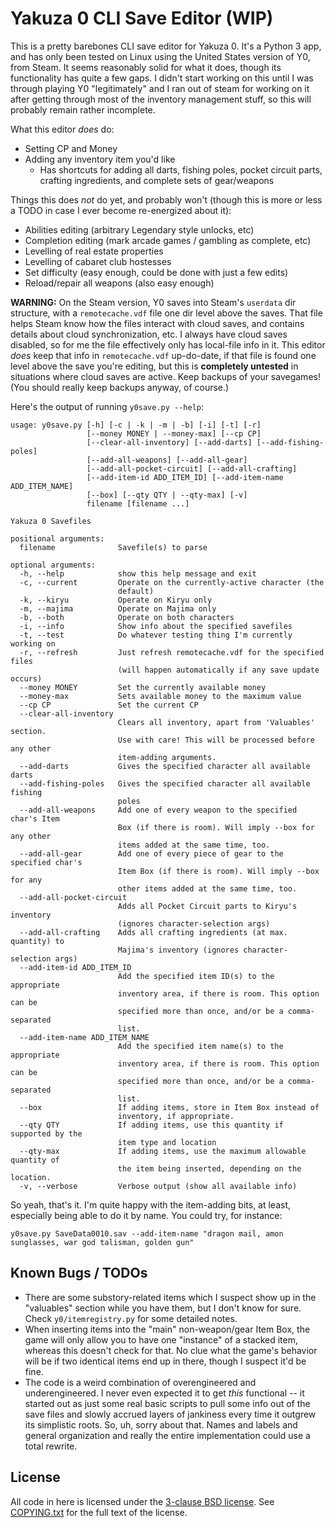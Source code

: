 Yakuza 0 CLI Save Editor (WIP)
==============================

This is a pretty barebones CLI save editor for Yakuza 0.  It's a Python 3
app, and has only been tested on Linux using the United States version of
Y0, from Steam.  It seems reasonably solid for what it does, though its
functionality has quite a few gaps.  I didn't start working on this until
I was through playing Y0 "legitimately" and I ran out of steam for
working on it after getting through most of the inventory management
stuff, so this will probably remain rather incomplete.

What this editor *does* do:

 - Setting CP and Money
 - Adding any inventory item you'd like
   - Has shortcuts for adding all darts, fishing poles, pocket circuit
     parts, crafting ingredients, and complete sets of gear/weapons

Things this does *not* do yet, and probably won't (though this is
more or less a TODO in case I ever become re-energized about it):

 - Abilities editing (arbitrary Legendary style unlocks, etc)
 - Completion editing (mark arcade games / gambling as complete, etc)
 - Levelling of real estate properties
 - Levelling of cabaret club hostesses
 - Set difficulty (easy enough, could be done with just a few edits)
 - Reload/repair all weapons (also easy enough)

**WARNING:** On the Steam version, Y0 saves into Steam's `userdata` dir
structure, with a `remotecache.vdf` file one dir level above the saves.
That file helps Steam know how the files interact with cloud saves, and
contains details about cloud synchronization, etc.  I always have
cloud saves disabled, so for me the file effectively only has local-file
info in it.  This editor *does* keep that info in `remotecache.vdf`
up-do-date, if that file is found one level above the save you're editing,
but this is **completely untested** in situations where cloud saves are
active.  Keep backups of your savegames!  (You should really keep backups
anyway, of course.)

Here's the output of running `y0save.py --help`:

	usage: y0save.py [-h] [-c | -k | -m | -b] [-i] [-t] [-r]
					 [--money MONEY | --money-max] [--cp CP]
					 [--clear-all-inventory] [--add-darts] [--add-fishing-poles]
					 [--add-all-weapons] [--add-all-gear]
					 [--add-all-pocket-circuit] [--add-all-crafting]
					 [--add-item-id ADD_ITEM_ID] [--add-item-name ADD_ITEM_NAME]
					 [--box] [--qty QTY | --qty-max] [-v]
					 filename [filename ...]

	Yakuza 0 Savefiles

	positional arguments:
	  filename              Savefile(s) to parse

	optional arguments:
	  -h, --help            show this help message and exit
	  -c, --current         Operate on the currently-active character (the
							default)
	  -k, --kiryu           Operate on Kiryu only
	  -m, --majima          Operate on Majima only
	  -b, --both            Operate on both characters
	  -i, --info            Show info about the specified savefiles
	  -t, --test            Do whatever testing thing I'm currently working on
	  -r, --refresh         Just refresh remotecache.vdf for the specified files
							(will happen automatically if any save update occurs)
	  --money MONEY         Set the currently available money
	  --money-max           Sets available money to the maximum value
	  --cp CP               Set the current CP
	  --clear-all-inventory
							Clears all inventory, apart from 'Valuables' section.
							Use with care! This will be processed before any other
							item-adding arguments.
	  --add-darts           Gives the specified character all available darts
	  --add-fishing-poles   Gives the specified character all available fishing
							poles
	  --add-all-weapons     Add one of every weapon to the specified char's Item
							Box (if there is room). Will imply --box for any other
							items added at the same time, too.
	  --add-all-gear        Add one of every piece of gear to the specified char's
							Item Box (if there is room). Will imply --box for any
							other items added at the same time, too.
	  --add-all-pocket-circuit
							Adds all Pocket Circuit parts to Kiryu's inventory
							(ignores character-selection args)
	  --add-all-crafting    Adds all crafting ingredients (at max. quantity) to
							Majima's inventory (ignores character-selection args)
	  --add-item-id ADD_ITEM_ID
							Add the specified item ID(s) to the appropriate
							inventory area, if there is room. This option can be
							specified more than once, and/or be a comma-separated
							list.
	  --add-item-name ADD_ITEM_NAME
							Add the specified item name(s) to the appropriate
							inventory area, if there is room. This option can be
							specified more than once, and/or be a comma-separated
							list.
	  --box                 If adding items, store in Item Box instead of
							inventory, if appropriate.
	  --qty QTY             If adding items, use this quantity if supported by the
							item type and location
	  --qty-max             If adding items, use the maximum allowable quantity of
							the item being inserted, depending on the location.
	  -v, --verbose         Verbose output (show all available info)

So yeah, that's it.  I'm quite happy with the item-adding bits, at least,
especially being able to do it by name.  You could try, for instance:

    y0save.py SaveData0010.sav --add-item-name "dragon mail, amon sunglasses, war god talisman, golden gun"

Known Bugs / TODOs
------------------

 - There are some substory-related items which I suspect show up in the
   "valuables" section while you have them, but I don't know for sure.
   Check `y0/itemregistry.py` for some detailed notes.
 - When inserting items into the "main" non-weapon/gear Item Box, the game
   will only allow you to have one "instance" of a stacked item, whereas
   this doesn't check for that.  No clue what the game's behavior will be
   if two identical items end up in there, though I suspect it'd be fine.
 - The code is a weird combination of overengineered and underengineered.
   I never even expected it to get *this* functional -- it started out as
   just some real basic scripts to pull some info out of the save files
   and slowly accrued layers of jankiness every time it outgrew its
   simplistic roots.  So, uh, sorry about that.  Names and labels and
   general organization and really the entire implementation could use
   a total rewrite.

License
-------

All code in here is licensed under the
[3-clause BSD license](https://opensource.org/licenses/BSD-3-Clause).
See [COPYING.txt](COPYING.txt) for the full text of the license.

